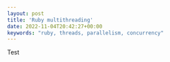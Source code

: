 ```yaml
---
layout: post
title: 'Ruby multithreading'
date: 2022-11-04T20:42:27+00:00
keywords: "ruby, threads, parallelism, concurrency"
---
```


Test
